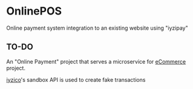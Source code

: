OnlinePOS
=========
Online payment system integration to an existing website using "iyzipay"


TO-DO
------


An "Online Payment" project that serves a microservice for [eCommerce](https://github.com/users/ethmore/projects/4) project.

[iyzico](https://github.com/iyzico)'s sandbox API is used to create fake transactions 
